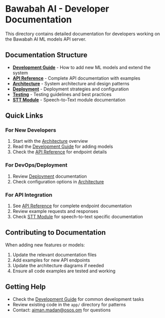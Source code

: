 # Bawabah AI - Developer Documentation

This directory contains detailed documentation for developers working on the Bawabah AI ML models API server.

## Documentation Structure

- **[Development Guide](development.md)** - How to add new ML models and extend the system
- **[API Reference](api.md)** - Complete API documentation with examples
- **[Architecture](architecture.md)** - System architecture and design patterns
- **[Deployment](deployment.md)** - Deployment strategies and configuration
- **[Testing](testing.md)** - Testing guidelines and best practices
- **[STT Module](stt.md)** - Speech-to-Text module documentation

## Quick Links

### For New Developers
1. Start with the [Architecture](architecture.md) overview
2. Read the [Development Guide](development.md) for adding models
3. Check the [API Reference](api.md) for endpoint details

### For DevOps/Deployment
1. Review [Deployment](deployment.md) documentation
2. Check configuration options in [Architecture](architecture.md)

### For API Integration
1. See [API Reference](api.md) for complete endpoint documentation
2. Review example requests and responses
3. Check [STT Module](stt.md) for speech-to-text specific documentation

## Contributing to Documentation

When adding new features or models:
1. Update the relevant documentation files
2. Add examples for new API endpoints
3. Update the architecture diagrams if needed
4. Ensure all code examples are tested and working

## Getting Help

- Check the [Development Guide](development.md) for common development tasks
- Review existing code in the `app/` directory for patterns
- Contact: aiman.madan@osos.om for questions
